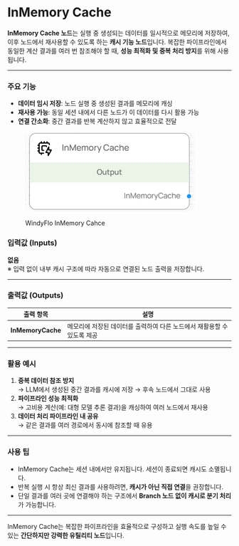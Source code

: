# InMemory Cache

**InMemory Cache 노드**는 실행 중 생성되는 데이터를 일시적으로 메모리에 저장하여, 이후 노드에서 재사용할 수 있도록 하는 **캐시 기능 노드**입니다. 복잡한 파이프라인에서 동일한 계산 결과를 여러 번 참조해야 할 때, **성능 최적화 및 중복 처리 방지**를 위해 사용됩니다.

***

### 주요 기능

* **데이터 임시 저장**: 노드 실행 중 생성된 결과를 메모리에 캐싱
* **재사용 가능**: 동일 세션 내에서 다른 노드가 이 데이터를 다시 활용 가능
* **연결 간소화**: 중간 결과를 반복 계산하지 않고 효율적으로 전달

<figure><img src="../../../.gitbook/assets/스크린샷 2025-05-08 165857.png" alt=""><figcaption><p>WindyFlo InMemory Cahce</p></figcaption></figure>

### 입력값 (Inputs)

**없음**\
※ 입력 없이 내부 캐시 구조에 따라 자동으로 연결된 노드 출력을 저장합니다.

***

### 출력값 (Outputs)

| 출력 항목             | 설명                                       |
| ----------------- | ---------------------------------------- |
| **InMemoryCache** | 메모리에 저장된 데이터를 출력하여 다른 노드에서 재활용할 수 있도록 제공 |

***

### 활용 예시

1. **중복 데이터 참조 방지**\
   → LLM에서 생성된 중간 결과를 캐시에 저장 → 후속 노드에서 그대로 사용
2. **파이프라인 성능 최적화**\
   → 고비용 계산(예: 대형 모델 추론 결과)을 캐싱하여 여러 노드에서 재사용
3. **데이터 처리 파이프라인 내 공유**\
   → 같은 결과를 여러 경로에서 동시에 참조할 때 유용

***

### 사용 팁

* InMemory Cache는 세션 내에서만 유지됩니다. 세션이 종료되면 캐시도 소멸됩니다.
* 반복 실행 시 항상 최신 결과를 사용하려면, **캐시가 아닌 직접 연결**을 권장합니다.
* 단일 결과를 여러 곳에 연결해야 하는 구조에서 **Branch 노드 없이 캐시로 분기 처리**가 가능합니다.

***

InMemory Cache는 복잡한 파이프라인을 효율적으로 구성하고 실행 속도를 높일 수 있는 **간단하지만 강력한 유틸리티 노드**입니다.

